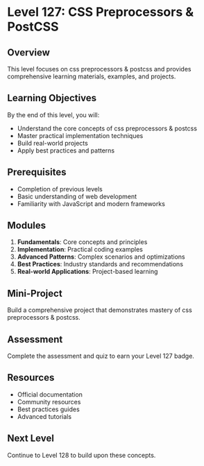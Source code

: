 # Level 127: CSS Preprocessors & PostCSS

## Overview
This level focuses on css preprocessors & postcss and provides comprehensive learning materials, examples, and projects.

## Learning Objectives
By the end of this level, you will:
- Understand the core concepts of css preprocessors & postcss
- Master practical implementation techniques
- Build real-world projects
- Apply best practices and patterns

## Prerequisites
- Completion of previous levels
- Basic understanding of web development
- Familiarity with JavaScript and modern frameworks

## Modules
1. **Fundamentals**: Core concepts and principles
2. **Implementation**: Practical coding examples
3. **Advanced Patterns**: Complex scenarios and optimizations
4. **Best Practices**: Industry standards and recommendations
5. **Real-world Applications**: Project-based learning

## Mini-Project
Build a comprehensive project that demonstrates mastery of css preprocessors & postcss.

## Assessment
Complete the assessment and quiz to earn your Level 127 badge.

## Resources
- Official documentation
- Community resources
- Best practices guides
- Advanced tutorials

## Next Level
Continue to Level 128 to build upon these concepts.
